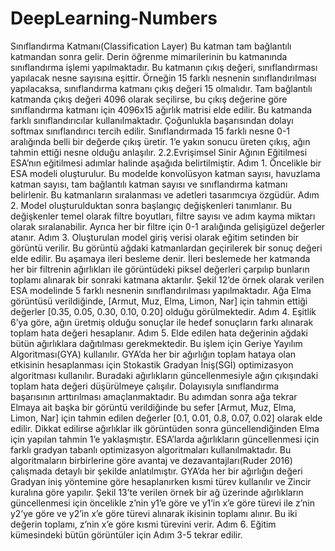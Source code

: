 # DeepLearning-Numbers
Sınıflandırma Katmanı(Classification Layer)
Bu katman tam bağlantılı katmandan sonra gelir. Derin öğrenme mimarilerinin bu
katmanında sınıflandırma işlemi yapılmaktadır. Bu katmanın çıkış değeri, sınıflandırması
yapılacak nesne sayısına eşittir. Örneğin 15 farklı nesnenin sınıflandırılması yapılacaksa,
sınıflandırma katmanı çıkış değeri 15 olmalıdır. Tam bağlantılı katmanda çıkış değeri 4096
olarak seçilirse, bu çıkış değerine göre sınıflandırma katmanı için 4096x15 ağırlık matrisi
elde edilir. Bu katmanda farklı sınıflandırıcılar kullanılmaktadır. Çoğunlukla başarısından
dolayı softmax sınıflandırıcı tercih edilir. Sınıflandırmada 15 farklı nesne 0-1 aralığında
belli bir değerde çıkış üretir. 1’e yakın sonucu üreten çıkış, ağın tahmin ettiği nesne olduğu
anlaşılır.
2.2.Evrişimsel Sinir Ağının Eğitilmesi
ESA’nın eğitilmesi adımlar halinde aşağıda belirtilmiştir.
Adım 1. Öncelikle bir ESA modeli oluşturulur. Bu modelde konvolüsyon katman sayısı,
havuzlama katman sayısı, tam bağlantılı katman sayısı ve sınıflandırma katmanı belirlenir.
Bu katmanların sıralanması ve adetleri tasarımcıya özgüdür.
Adım 2. Model oluşturulduktan sonra başlangıç değişkenleri tanımlanır. Bu değişkenler
temel olarak filtre boyutları, filtre sayısı ve adım kayma miktarı olarak sıralanabilir. Ayrıca
her bir filtre için 0-1 aralığında gelişigüzel değerler atanır.
Adım 3. Oluşturulan model giriş verisi olarak eğitim setinden bir görüntü verilir. Bu
görüntü ağdaki katmanlardan geçirilerek bir sonuç değeri elde edilir. Bu aşamaya ileri
besleme denir. İleri beslemede her katmanda her bir filtrenin ağırlıkları ile görüntüdeki
piksel değerleri çarpılıp bunların toplamı alınarak bir sonraki katmana aktarılır. Şekil 12’de
örnek olarak verilen ESA modelinde 5 farklı nesnenin sınıflandırılması yapılmaktadır. Ağa
Elma görüntüsü verildiğinde, [Armut, Muz, Elma, Limon, Nar] için tahmin ettiği değerler
[0.35, 0.05, 0.30, 0.10, 0.20] olduğu görülmektedir.
Adım 4. Eşitlik 6’ya göre, ağın üretmiş olduğu sonuçlar ile hedef sonuçların farkı alınarak
toplam hata değeri hesaplanır.
Adım 5. Elde edilen hata değerinin ağdaki bütün ağırlıklara dağıtılması gerekmektedir. Bu
işlem için Geriye Yayılım Algoritması(GYA) kullanılır. GYA’da her bir ağırlığın toplam
hataya olan etkisinin hesaplanması için Stokastik Gradyan İniş(SGİ) optimizasyon
algoritması kullanılır. Buradaki ağırlıkların güncellenmesiyle ağın çıkışındaki toplam hata değeri düşürülmeye çalışılır. Dolayısıyla sınıflandırma başarısının arttırılması
amaçlanmaktadır. Bu adımdan sonra ağa tekrar Elmaya ait başka bir görüntü verildiğinde
bu sefer [Armut, Muz, Elma, Limon, Nar] için tahmin edilen değerler [0.1, 0.01, 0.8, 0.07,
0.02] olarak elde edilir. Dikkat edilirse ağırlıklar ilk görüntüden sonra güncellendiğinden
Elma için yapılan tahmin 1’e yaklaşmıştır.
ESA’larda ağırlıkların güncellenmesi için farklı gradyan tabanlı optimizasyon algoritmaları
kullanılmaktadır. Bu algoritmaların birbirlerine göre avantaj ve dezavantajları(Ruder 2016)
çalışmada detaylı bir şekilde anlatılmıştır. GYA’da her bir ağırlığın değeri Gradyan iniş
yöntemine göre hesaplanırken kısmi türev kullanılır ve Zincir kuralına göre yapılır. Şekil
13’te verilen örnek bir ağ üzerinde ağırlıkların güncellenmesi için öncelikle z’nin y1’e göre
ve y1’in x’e göre türevi ile z’nin y2’ye göre ve y2’in x’e göre türevi alınarak ikisinin
toplamı alınır. Bu iki değerin toplamı, z’nin x’e göre kısmi türevini verir.
Adım 6. Eğitim kümesindeki bütün görüntüler için Adım 3-5 tekrar edilir.

